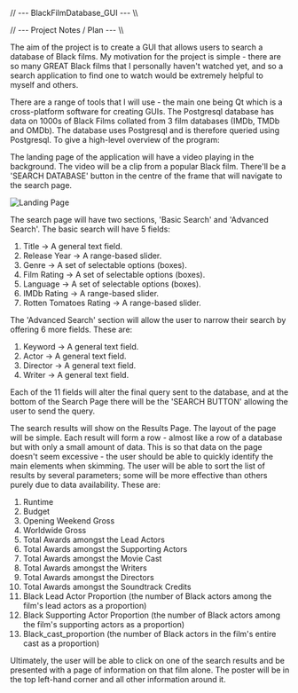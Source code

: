 // --- BlackFilmDatabase_GUI --- \\\

// --- Project Notes / Plan --- \\\

The aim of the project is to create a GUI that allows users to search a database of Black films. My motivation for the 
project is simple - there are so many GREAT Black films that I personally haven't watched yet, and so a search 
application to find one to watch would be extremely helpful to myself and others. 

There are a range of tools that I will use - the main one being Qt which is a cross-platform software for creating GUIs. 
The Postgresql database has data on 1000s of Black Films collated from 3 film databases (IMDb, TMDb and OMDb). The 
database uses Postgresql and is therefore queried using Postgresql. To give a high-level overview of the program: 

The landing page of the application will have a video playing in the background. The video will be a clip from a popular
Black film. There'll be a 'SEARCH DATABASE' button in the centre of the frame that will navigate to the search page.

![Landing Page](https://example.com/images/landscape.jpg)

The search page will have two sections, 'Basic Search' and 'Advanced Search'. The basic search will have 5 fields:
1. Title -> A general text field. 
2. Release Year -> A range-based slider. 
3. Genre -> A set of selectable options (boxes).
4. Film Rating -> A set of selectable options (boxes).
5. Language -> A set of selectable options (boxes).
6. IMDb Rating -> A range-based slider.
7. Rotten Tomatoes Rating -> A range-based slider.

The 'Advanced Search' section will allow the user to narrow their search by offering 6 more fields. These are:
1. Keyword -> A general text field.
2. Actor -> A general text field. 
3. Director -> A general text field. 
4. Writer -> A general text field.

Each of the 11 fields will alter the final query sent to the database, and at the bottom of the Search Page there will 
be the 'SEARCH BUTTON' allowing the user to send the query. 

The search results will show on the Results Page. The layout of the page will be simple. Each result will form a row - 
almost like a row of a database but with only a small amount of data. This is so that data on the page doesn't seem 
excessive - the user should be able to quickly identify the main elements when skimming. The user will be able to sort 
the list of results by several parameters; some will be more effective than others purely due to data availability.
These are:
1. Runtime
2. Budget 
3. Opening Weekend Gross 
4. Worldwide Gross 
5. Total Awards amongst the Lead Actors 
6. Total Awards amongst the Supporting Actors 
7. Total Awards amongst the Movie Cast
8. Total Awards amongst the Writers 
9. Total Awards amongst the Directors 
10. Total Awards amongst the Soundtrack Credits
11. Black Lead Actor Proportion (the number of Black actors among the film's lead actors as a proportion)
12. Black Supporting Actor Proportion (the number of Black actors among the film's supporting actors as a proportion)
13. Black_cast_proportion (the number of Black actors in the film's entire cast as a proportion)

Ultimately, the user will be able to click on one of the search results and be presented with a page of information on 
that film alone. The poster will be in the top left-hand corner and all other information around it. 
